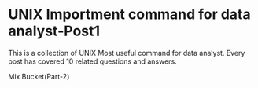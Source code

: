 # UNIX Importment command for data analyst-Post1

This is a collection of UNIX Most useful command for data analyst. Every post has covered 10 related questions and answers.

Mix Bucket(Part-2)


